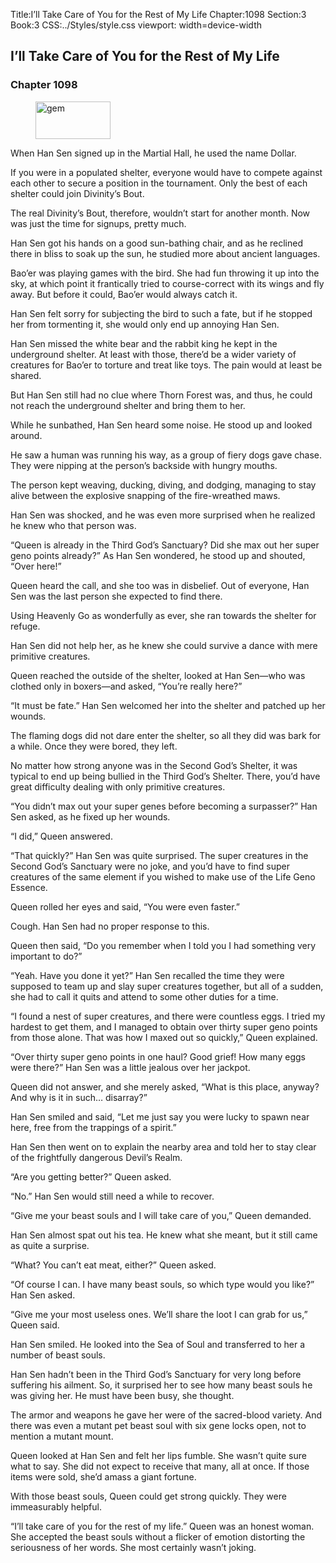 Title:I’ll Take Care of You for the Rest of My Life 
Chapter:1098 
Section:3 
Book:3 
CSS:../Styles/style.css 
viewport: width=device-width
  
## I’ll Take Care of You for the Rest of My Life
### Chapter 1098
  
<figure>
	<img src="../Images/gem.gif" alt="gem" id="gem" width="120" height="60" />
</figure>
  

  
When Han Sen signed up in the Martial Hall, he used the name Dollar.

If you were in a populated shelter, everyone would have to compete against each other to secure a position in the tournament. Only the best of each shelter could join Divinity’s Bout.

The real Divinity’s Bout, therefore, wouldn’t start for another month. Now was just the time for signups, pretty much.

Han Sen got his hands on a good sun-bathing chair, and as he reclined there in bliss to soak up the sun, he studied more about ancient languages.

Bao’er was playing games with the bird. She had fun throwing it up into the sky, at which point it frantically tried to course-correct with its wings and fly away. But before it could, Bao’er would always catch it.

Han Sen felt sorry for subjecting the bird to such a fate, but if he stopped her from tormenting it, she would only end up annoying Han Sen.

Han Sen missed the white bear and the rabbit king he kept in the underground shelter. At least with those, there’d be a wider variety of creatures for Bao’er to torture and treat like toys. The pain would at least be shared.

But Han Sen still had no clue where Thorn Forest was, and thus, he could not reach the underground shelter and bring them to her.

While he sunbathed, Han Sen heard some noise. He stood up and looked around.

He saw a human was running his way, as a group of fiery dogs gave chase. They were nipping at the person’s backside with hungry mouths.

The person kept weaving, ducking, diving, and dodging, managing to stay alive between the explosive snapping of the fire-wreathed maws.

Han Sen was shocked, and he was even more surprised when he realized he knew who that person was.

“Queen is already in the Third God’s Sanctuary? Did she max out her super geno points already?” As Han Sen wondered, he stood up and shouted, “Over here!”

Queen heard the call, and she too was in disbelief. Out of everyone, Han Sen was the last person she expected to find there.

Using Heavenly Go as wonderfully as ever, she ran towards the shelter for refuge.

Han Sen did not help her, as he knew she could survive a dance with mere primitive creatures.

Queen reached the outside of the shelter, looked at Han Sen—who was clothed only in boxers—and asked, “You’re really here?”

“It must be fate.” Han Sen welcomed her into the shelter and patched up her wounds.

The flaming dogs did not dare enter the shelter, so all they did was bark for a while. Once they were bored, they left.

No matter how strong anyone was in the Second God’s Shelter, it was typical to end up being bullied in the Third God’s Shelter. There, you’d have great difficulty dealing with only primitive creatures.

“You didn’t max out your super genes before becoming a surpasser?” Han Sen asked, as he fixed up her wounds.

“I did,” Queen answered.

“That quickly?” Han Sen was quite surprised. The super creatures in the Second God’s Sanctuary were no joke, and you’d have to find super creatures of the same element if you wished to make use of the Life Geno Essence.

Queen rolled her eyes and said, “You were even faster.”

Cough. Han Sen had no proper response to this.

Queen then said, “Do you remember when I told you I had something very important to do?”

“Yeah. Have you done it yet?” Han Sen recalled the time they were supposed to team up and slay super creatures together, but all of a sudden, she had to call it quits and attend to some other duties for a time.

“I found a nest of super creatures, and there were countless eggs. I tried my hardest to get them, and I managed to obtain over thirty super geno points from those alone. That was how I maxed out so quickly,” Queen explained.

“Over thirty super geno points in one haul? Good grief! How many eggs were there?” Han Sen was a little jealous over her jackpot.

Queen did not answer, and she merely asked, “What is this place, anyway? And why is it in such… disarray?”

Han Sen smiled and said, “Let me just say you were lucky to spawn near here, free from the trappings of a spirit.”

Han Sen then went on to explain the nearby area and told her to stay clear of the frightfully dangerous Devil’s Realm.

“Are you getting better?” Queen asked.

“No.” Han Sen would still need a while to recover.

“Give me your beast souls and I will take care of you,” Queen demanded.

Han Sen almost spat out his tea. He knew what she meant, but it still came as quite a surprise.

“What? You can’t eat meat, either?” Queen asked.

“Of course I can. I have many beast souls, so which type would you like?” Han Sen asked.

“Give me your most useless ones. We’ll share the loot I can grab for us,” Queen said.

Han Sen smiled. He looked into the Sea of Soul and transferred to her a number of beast souls.

Han Sen hadn’t been in the Third God’s Sanctuary for very long before suffering his ailment. So, it surprised her to see how many beast souls he was giving her. He must have been busy, she thought.

The armor and weapons he gave her were of the sacred-blood variety. And there was even a mutant pet beast soul with six gene locks open, not to mention a mutant mount.

Queen looked at Han Sen and felt her lips fumble. She wasn’t quite sure what to say. She did not expect to receive that many, all at once. If those items were sold, she’d amass a giant fortune.

With those beast souls, Queen could get strong quickly. They were immeasurably helpful.

“I’ll take care of you for the rest of my life.” Queen was an honest woman. She accepted the beast souls without a flicker of emotion distorting the seriousness of her words. She most certainly wasn’t joking.